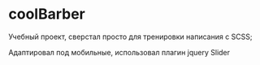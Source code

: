 # coolBarber

Учебный проект, сверстал просто для тренировки написания с SCSS;

Адаптировал под мобильные, использовал плагин jquery Slider

